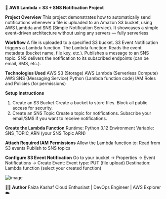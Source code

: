 📂 **AWS Lambda + S3 + SNS Notification Project**

**Project Overview**
This project demonstrates how to automatically send notifications whenever a file is uploaded to an Amazon S3 bucket, using AWS Lambda and SNS (Simple Notification Service).
It showcases a simple event-driven architecture without using any servers — fully serverless

**Workflow**
A file is uploaded to a specified S3 bucket.
S3 Event Notification triggers a Lambda function.
The Lambda function:
Reads the event metadata (bucket name, file key, etc.).
Publishes a message to an SNS topic.
SNS delivers the notification to its subscribed endpoints (can be email, SMS, etc.).

**Technologies Used**
AWS S3 (Storage)
AWS Lambda (Serverless Compute)
AWS SNS (Messaging Service)
Python (Lambda function code)
IAM Roles and Policies (for permissions)

**Setup Instructions**
1. Create an S3 Bucket
Create a bucket to store files.
Block all public access for security.
2. Create an SNS Topic
Create a topic for notifications.
Subscribe your email/SMS if you want to receive notifications.

**Create the Lambda Function**
Runtime: Python 3.12
Environment Variable: SNS_TOPIC_ARN (your SNS Topic ARN)

**Attach Required IAM Permissions**
Allow the Lambda function to:
Read from S3 events
Publish to SNS topics

**Configure S3 Event Notification**
Go to your bucket → Properties → Event Notifications → Create Event:
Event type: PUT (file upload)
Destination: Lambda function (select your created function)

![image](https://github.com/user-attachments/assets/a70c3bf4-1698-4fd3-b0e8-778ec0b0ef9b)


🧑‍💻 **Author**
Faiza Kashaf
Cloud Enthusiast | DevOps Engineer | AWS Explorer ☁️
